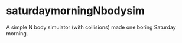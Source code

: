 # saturdaymorningNbodysim
A simple N body simulator (with collisions) made one boring Saturday morning.
